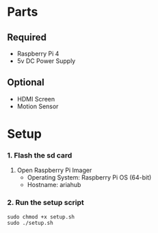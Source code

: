 # Parts
## Required
- Raspberry Pi 4
- 5v DC Power Supply

## Optional
- HDMI Screen
- Motion Sensor

# Setup
### 1. Flash the sd card
1. Open Raspberry Pi Imager
    - Operating System: Raspberry Pi OS (64-bit)
    - Hostname: ariahub

### 2. Run the setup script
```shell
sudo chmod +x setup.sh
sudo ./setup.sh
```